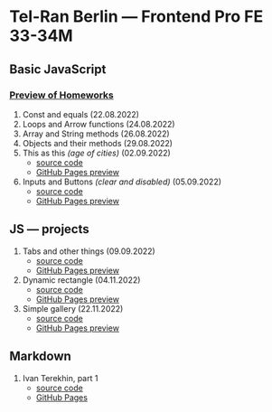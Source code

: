 # Tel-Ran Berlin — Frontend Pro FE 33-34M

## Basic JavaScript

### [Preview of Homeworks](https://kolya-ya.github.io/FrontEnd-Pro/BasicJS-HW/)

1. Const and equals (22.08.2022)
1. Loops and Arrow functions (24.08.2022)
1. Array and String methods (26.08.2022)
1. Objects and their methods (29.08.2022)
1. This as this *(age of cities)* (02.09.2022)
    - [source code](https://github.com/Kolya-YA/FrontEnd-Pro/tree/master/BasicJS-HW/thisAsThis)
    - [GitHub Pages preview](https://kolya-ya.github.io/FrontEnd-Pro/BasicJS-HW/thisAsThis/)
1. Inputs and Buttons *(clear and disabled)* (05.09.2022)
    - [source code](https://github.com/Kolya-YA/FrontEnd-Pro/tree/master/BasicJS-HW/inputsAndButtons)
    - [GitHub Pages preview](https://kolya-ya.github.io/FrontEnd-Pro/BasicJS-HW/inputsAndButtons/)

## JS — projects

1. Tabs and other things (09.09.2022)  
    - [source code](https://github.com/Kolya-YA/FrontEnd-Pro/tree/master/JS-Projects/Tabs-Practice)
    - [GitHub Pages preview](https://kolya-ya.github.io/FrontEnd-Pro/JS-Projects/Tabs-Practice/)
1. Dynamic rectangle (04.11.2022)  
    - [source code](https://github.com/Kolya-YA/FrontEnd-Pro/tree/master/JS-Projects/dynamic-rect)
    - [GitHub Pages preview](https://kolya-ya.github.io/FrontEnd-Pro/JS-Projects/dynamic-rect/)
1. Simple gallery (22.11.2022)  
    - [source code](https://github.com/Kolya-YA/FrontEnd-Pro/tree/master/JS-Projects/GalleryJS/)
    - [GitHub Pages preview](https://kolya-ya.github.io/FrontEnd-Pro/JS-Projects/GalleryJS/)

## Markdown

1. Ivan Terekhin, part 1
    - [source code](https://github.com/Kolya-YA/IT)
    - [GitHub Pages](https://kolya-ya.github.io/IT/)
